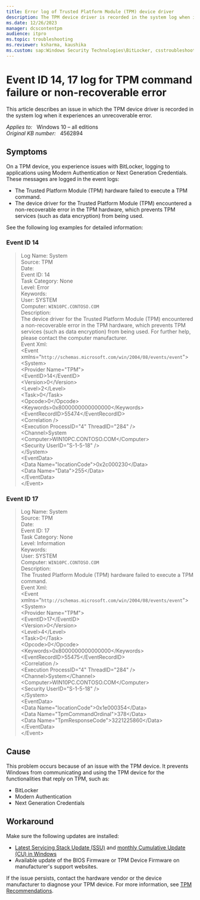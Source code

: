```yaml
---
title: Error log of Trusted Platform Module (TPM) device driver
description: The TPM device driver is recorded in the system log when it encounters an unrecoverable error.
ms.date: 12/26/2023
manager: dcscontentpm
audience: itpro
ms.topic: troubleshooting
ms.reviewer: ksharma, kaushika
ms.custom: sap:Windows Security Technologies\BitLocker, csstroubleshoot
---
```

# Event ID 14, 17 log for TPM command failure or non-recoverable error

This article describes an issue in which the TPM device driver is recorded in the system log when it experiences an unrecoverable error.

_Applies to:_ &nbsp; Windows 10 – all editions  
_Original KB number:_ &nbsp; 4562894

## Symptoms

On a TPM device, you experience issues with BitLocker, logging to applications using Modern Authentication or Next Generation Credentials. These messages are logged in the event logs:  

- The Trusted Platform Module (TPM) hardware failed to execute a TPM command.
- The device driver for the Trusted Platform Module (TPM) encountered a non-recoverable error in the TPM hardware, which prevents TPM services (such as data encryption) from being used.

See the following log examples for detailed information:

### Event ID 14

> Log Name:      System  
Source:        TPM  
Date:  
Event ID:      14  
Task Category: None  
Level:         Error  
Keywords:  
User:          SYSTEM  
Computer:      `WIN10PC.CONTOSO.COM`  
Description:  
The device driver for the Trusted Platform Module (TPM) encountered a non-recoverable error in the TPM hardware, which prevents TPM services (such as data encryption) from being used. For further help, please contact the computer manufacturer.  
Event Xml:  
\<Event xmlns="`http://schemas.microsoft.com/win/2004/08/events/event`">  
  \<System>  
    \<Provider Name="TPM">  
    \<EventID>14\</EventID>  
    \<Version>0\</Version>  
    \<Level>2\</Level>  
    \<Task>0\</Task>  
    \<Opcode>0\</Opcode>  
    \<Keywords>0x8000000000000000\</Keywords>  
    \<EventRecordID>55474\</EventRecordID>  
    \<Correlation />  
    \<Execution ProcessID="4" ThreadID="284" />  
    \<Channel>System</Channel>  
    \<Computer>WIN10PC.CONTOSO.COM\</Computer>  
    \<Security UserID="S-1-5-18" />  
  \</System>  
  \<EventData>  
    \<Data Name="locationCode">0x2c000230\</Data>  
    \<Data Name="Data">255\</Data>  
  \</EventData>  
\</Event>  

### Event ID 17

> Log Name:      System  
Source:        TPM  
Date:  
Event ID:      17  
Task Category: None  
Level:         Information  
Keywords:  
User:          SYSTEM  
Computer:      `WIN10PC.CONTOSO.COM`  
Description:  
The Trusted Platform Module (TPM) hardware failed to execute a TPM command.  
Event Xml:  
\<Event xmlns="`http://schemas.microsoft.com/win/2004/08/events/event`">  
  \<System>  
    \<Provider Name="TPM">  
    \<EventID>17\</EventID>  
    \<Version>0\</Version>  
    \<Level>4\</Level>  
    \<Task>0\</Task>  
    \<Opcode>0\</Opcode>  
    \<Keywords>0x8000000000000000\</Keywords>  
    \<EventRecordID>55475\</EventRecordID>  
    \<Correlation />  
    \<Execution ProcessID="4" ThreadID="284" />  
    \<Channel>System\</Channel>  
    \<Computer>WIN10PC.CONTOSO.COM\</Computer>  
    \<Security UserID="S-1-5-18" />  
  \</System>  
  \<EventData>  
    \<Data Name="locationCode">0x1e000354\</Data>  
    \<Data Name="TpmCommandOrdinal">378\</Data>  
    \<Data Name="TpmResponseCode">3221225860\</Data>  
  \</EventData>  
\</Event>  

## Cause

This problem occurs because of an issue with the TPM device. It prevents Windows from communicating and using the TPM device for the functionalities that reply on TPM, such as:

- BitLocker
- Modern Authentication
- Next Generation Credentials

## Workaround

Make sure the following updates are installed:  

- [Latest Servicing Stack Update (SSU)](https://portal.msrc.microsoft.com/security-guidance/advisory/ADV990001) and [monthly Cumulative Update (CU) in Windows](https://www.catalog.update.microsoft.com/Search.aspx?q=windows%2010%20cumulative%20update)  
- Available update of the BIOS Firmware or TPM Device Firmware on manufacturer's support websites.

If the issue persists, contact the hardware vendor or the device manufacturer to diagnose your TPM device. For more information, see [TPM Recommendations](/windows/security/information-protection/tpm/tpm-recommendations).
